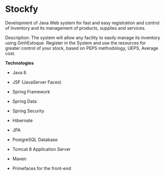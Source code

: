 <h1>Stockfy</h1>

Development of Java Web system for fast and easy registration and control of Inventory and its management of products, supplies and services.

Description: The system will allow any facility to easily manage its inventory using GmhEstoque. Register in the System and use the resources for greater control of your stock, based on PEPS methodology, UEPS, Average cost.

<b>Technologies</b>

* Java 8

* JSF (JavaServer Faces) 

* Spring Framework

* Spring Data 

* Spring Security

* Hibernate

* JPA

* PostgreSQL Database

* Tomcat 8 Application Server

* Maven

* Primefaces for the front-end
